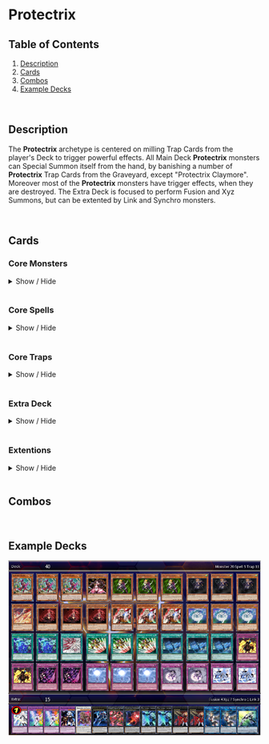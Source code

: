 # Protectrix

## Table of Contents  
1. [Description](#description)
2. [Cards](#cards)
3. [Combos](#combos)
4. [Example Decks](#example-decks)

<br>

## Description
The **Protectrix** archetype is centered on milling Trap Cards from the player's Deck to trigger powerful effects. All Main Deck **Protectrix** monsters can Special Summon itself from the hand, by banishing a number of **Protectrix** Trap Cards from the Graveyard, except "Protectrix Claymore". Moreover most of the **Protectrix** monsters have trigger effects, when they are destroyed. The Extra Deck is focused to perform Fusion and Xyz Summons, but can be extented by Link and Synchro monsters.

<br>

## Cards
### **Core Monsters**
<details>
    <summary>Show / Hide</summary>
    <table>
        <tr>
            <th>Card name</th>
            <th>Image</th>
            <th>Usage</th>
            <th>Amount</th>
        </tr>
        <tr>
            <td>Protectrix Claymore</td>
            <td style="text-align: center"><img src="../pics/955000001.jpg" width=120px></td>
            <td>
                It's the <b>one card combo</b> of the deck. When <b>[Summoned]</b> its milling <b>Protectrix</b> Trap Cards. When <b>[Destroyed]</b> its Special Summon 1 Level 4 <b>Protectrix</b> monster from Deck.
            </td>
            <td style="text-align: center">3x</td>
        </tr>
        <tr>
            <td>Protectrix Halberd</td>
            <td style="text-align: center"><img src="../pics/955000002.jpg" width=120px></td>
            <td>
                This card is an extender and can <b>[Special Summon]</b> itself by banishing 1 <b>Protectrix</b> Trap card from GY. When <b>[Destroyed]</b>: add to hand 1 "Protectrix" monster from the GY.
            </td>
            <td style="text-align: center">0-1x</td>
        </tr>
        <tr>
            <td>Protectrix Pendulum</td>
            <td style="text-align: center"><img src="../pics/955000003.jpg" width=120px></td>
            <td>
                This card is an extender and can <b>[Special Summon]</b> itself by banishing 1 <b>Protectrix</b> Trap card from GY. Also this card can destroy 1 face-up card you control to <b>[Search]</b> and Set a <b>Protectrix</b> Trap card from your deck. This effect is important to trigger <b>[Destroyed]</b> effects.</li>
            </td>
            <td style="text-align: center">2-3x</td>
        </tr>
        <tr>
            <td>Protectrix Musket</td>
            <td style="text-align: center"><img src="../pics/955000004.jpg" width=120px></td>
            <td>
                This card is an extender: It can be <b>[Special Summon]</b> (from hand) by banishing 2 <b>Protectrix</b> Trap card from GY. This card can banish monster cards with interuption or negation effects temporary. Also it can attack directly, but the damage is halved. Hard to summon so 1-2 copies are fine.
            </td>
            <td style="text-align: center">1-2x</td>
        </tr>
        <tr>
            <td>Protectrix Sythe</td>
            <td style="text-align: center"><img src="../pics/955000007.jpg" width=120px></td>
            <td>
                This card can also <b>[Special Summon]</b> itself by banishing 1 <b>Protectrix</b> Trap card from GY. One of the key cards in this deck, which can revive Level 4 or lower <b>Protectrix</b> Monster cards from the GY. The downside of this card is, that it locks you to Special Summon only <b>Protectrix</b> monsters for the rest of this turn. So be careful, when playing other archetypes with it.
            </td>
            <td style="text-align: center">3x</td>
        </tr>
        <tr>
            <td>Protectrix Spear</td>
            <td style="text-align: center"><img src="../pics/955000008.jpg" width=120px></td>
            <td>
                Like the other <b>Protectrix</b> monsters, this card can <b>[Special Summon]</b> itself (1 Trap Card). This card is also a key card in this archetype, because it let you draw cards and <b>[Search]</b> all important <b>Protectrix</b> Spell Cards, including the Fusion Spell or the Field Spell.
            </td>
            <td style="text-align: center">3x</td>
        </tr>
    </table>
</details>

<br>

### **Core Spells**
<details>
    <summary>Show / Hide</summary>
    <table>
        <tr>
            <th>Card name</th>
            <th>Image</th>
            <th>Usage</th>
            <th>Amount</th>
        </tr>
        <tr>
            <td>Protectrix Grand Operation</td>
            <td style="text-align: center"><img src="../pics/955000014.jpg" width=120px></td>
            <td>
                <b>[Search]</b> for <b>Protectrix</b> monsters. When you control no monsters you can even <b>[Special Summon]</b> this monster. Tip: Using this card before Summoning any monsters to have a guaranteed Special Summon. 2 copies could be fine, because its hard once per turn.
            </td>
            <td style="text-align: center">2-3x</td>
        </tr>
        <tr>
            <td>Protectrix Wing Transformation</td>
            <td style="text-align: center"><img src="../pics/955000015.jpg" width=120px></td>
            <td>
                The Fusion Spell of this archetype. Like the "Matelfoes" Fusion Spell you can recycle itself by shuffeling it back into the Deck and Draw 1 card.
            </td>
            <td style="text-align: center">1-2x</td>
        </tr>
        <tr>
            <td>Protectrix Command Center</td>
            <td style="text-align: center"><img src="../pics/955000021.jpg" width=120px></td>
            <td>
                The powerful Field Spell of this archetype, which gives an ATK/DEF boost. Also it has a destruction effect to trigger the effects of "Claymore" or "Halberd" or its own <b>[Destroyed]</b> effect, which allows you to Special Summon any <b>Protectrix</b> monster from your Deck.
            </td>
            <td style="text-align: center">3x</td>
        </tr>
    </table>
</details>

<br>

### **Core Traps**
<details>
    <summary>Show / Hide</summary>
    <table>
        <tr>
            <th>Card name</th>
            <th>Image</th>
            <th>Usage</th>
            <th>Amount</th>
        </tr>
        <tr>
            <td>Protectrix Explosion</td>
            <td style="text-align: center"><img src="../pics/955000010.jpg" width=120px></td>
            <td>
                A "Trap Hole" inspired card, that destroy any opponent monster on summon. It's a Trap/Spell removal card, which triggers when it is sent from the deck to the GY.
            </td>
            <td style="text-align: center">2x</td>
        </tr>
        <tr>
            <td>Protectrix Rampage</td>
            <td style="text-align: center"><img src="../pics/955000011.jpg" width=120px></td>
            <td>
                This card is the ultimative go secound card, because it can break opponent boards with the help of "Claymore's" effect. Also it can punish your opponent, when a <b>Protectrix</b> monster is <b>[Destroyed]</b> by battle or opponent card effects.
            </td>
            <td style="text-align: center">2-3x</td>
        </tr>
        <tr>
            <td>Protectrix Thunder Strike</td>
            <td style="text-align: center"><img src="../pics/955000012.jpg" width=120px></td>
            <td>
                The <b>Protectrix</b> version of a archetype specific negation Trap card. Also it can recycle <b>Protectrix</b> from your Graveyard, when sent from the deck to the GY.
            </td>
            <td style="text-align: center">2x</td>
        </tr>
        <tr>
            <td>Protectrix Emergency Call</td>
            <td style="text-align: center"><img src="../pics/955000013.jpg" width=120px></td>
            <td>
                This card is a <b>[Protection]</b> and <b>[Stall]</b> card with the powerful effect of summoning any <b>Protectrix</b> Fusion monster from your Extra Deck without materials. Be careful because the Fusion monster is <b>[Destroyed]</b> at the end of your opponents turn.
            </td>
            <td style="text-align: center">2x</td>
        </tr>
        <tr>
            <td>Protectrix Rampage</td>
            <td style="text-align: center"><img src="../pics/955000012.jpg" width=120px></td>
            <td>
                The <b>Protectrix</b> version of a archetype specific negation Trap card. Also it can recycle <b>Protectrix</b> from your Graveyard, when sent from the deck to the GY.
            </td>
            <td style="text-align: center">2x</td>
        </tr>
    </table>
</details>

<br>

### **Extra Deck**
<details>
    <summary>Show / Hide</summary>
    <table>
        <tr>
            <th>Card name</th>
            <th>Image</th>
            <th>Usage</th>
            <th>Amount</th>
        </tr>
        <tr>
            <td>Protectrix Laserblade</td>
            <td style="text-align: center;"><img src="../pics/955000006.jpg" width=120px></td>
            <td>
                2 Level 4 "Protectrix" is an easy condition in the <b>Protectrix</b> archetype and this card helps you to build bigger boards. It can Special Summon any Level 4 Psychic-Type monster from your Deck. For example, this could be used for a Fusion Summon into "Protectrix Zerastia" or "Protectrix Walkyria".
            </td>
            <td style="text-align: center">2x</td>
        </tr>
        <tr>
            <td>Protectrix Eagle Eye</td>
            <td style="text-align: center"><img src="../pics/955000005.jpg" width=120px></td>
            <td>
                This card can be Special Summened by up-ranking on "Protectrix Laserblade". This card is a great option to interrupt your opponent.
            </td>
            <td style="text-align: center">1-2x</td>
        </tr>
        <tr>
            <td>Protectrix CR-Suit Apocalyptic</td>
            <td style="text-align: center"><img src="../pics/955000019.jpg" width=120px></td>
            <td>
                Can easily be Summoned with the effect of "Protectrix Walkyria". Helps you to make your opponent losing 1 card permanently.
            </td>
            <td style="text-align: center">1x</td>
        </tr>
        <tr>
            <td>Protectrix Wiretap</td>
            <td style="text-align: center"><img src="../pics/955000009.jpg" width=120px></td>
            <td>
                "Protectrix Wiretap" returns 1 banished <b>Protectrix</b> Trap card to your GY and helps to do another Special Summon of a <b>Protectrix</b> monster. Also it as also an option to interrupt your opponent, because you can activate <b>Protectrix</b> Trap cards from your Deck.
            </td>
            <td style="text-align: center">1-2x</td>
        </tr>
        <tr>
            <td>Protectrix Sky Canon</td>
            <td style="text-align: center"><img src="../pics/955000016.jpg" width=120px></td>
            <td>
                This card can perform up to two attacks per Battle Phase and helps to push OTKs. When <b>[Destroyed]</b> it recycles banished <b>Protectrix</b> Trap cards.
            </td>
            <td style="text-align: center">1x</td>
        </tr>
        <tr>
            <td>Protectrix Walkyria</td>
            <td style="text-align: center"><img src="../pics/955000017.jpg" width=120px></td>
            <td>
                This card enables to build Rank 7 Xyz monsters, like "Protectrix CR-Suit Apocalyptic". When <b>[Fusion Summoned]</b> its <b>[Special Summon]</b> any <b>Protectrix</b> monster with a Level from your GY and make its Level 7.
            </td>
            <td style="text-align: center">1-2x</td>
        </tr>
        <tr>
            <td>Protectrix Zerastia</td>
            <td style="text-align: center"><img src="../pics/955000018.jpg" width=120px></td>
            <td>
                The ultimative boss monster of this archetype. This card can return any card your opponent controls to the hand. But you have also to return 1 card you control or in your GY to your hand. So it also helps to recycle <b>Protectrix</b> cards.
            </td>
            <td style="text-align: center">1x (limited)</td>
        </tr>
    </table>
</details>

<br>

### **Extentions**
<details>
    <summary>Show / Hide</summary>
    <table>
        <tr>
            <th>Card name</th>
            <th>Image</th>
            <th>Usage</th>
            <th>Amount</th>
        </tr>
        <tr>
            <td>Emergency Teleport</td>
            <td style="text-align: center;"><img src="https://s3.duellinksmeta.com/cards/60c2b3aaa0e24f2d54a51fd1_w360.webp" width=120px></td>
            <td>
                Consistency card to get "Protectrix Claymore" easier on the board.
            </td>
            <td style="text-align: center">3x</td>
        </tr>
        <tr>
            <td>Ghost Ogre & Snow Rabbit</td>
            <td style="text-align: center"><img src="https://s3.duellinksmeta.com/cards/60c2b3aaa0e24f2d54a5237e_w360.webp" width=120px></td>
            <td>
                A further target for "Emergency Teleport" to interrupt your opponent or perform a Synchro Summon.
            </td>
            <td style="text-align: center">3x<br>(Optional)</td>
        </tr>
        <tr>
            <td>Kashtira Fenrir</td>
            <td style="text-align: center"><img src="https://s3.duellinksmeta.com/cards/62de2101e9066c4257aa9597_w360.webp" width=120px></td>
            <td>
                Kashtira Engine for alternative plays and interruption.
            </td>
            <td style="text-align: center">3x<br>(Optional)</td>
        </tr>
        <tr>
            <td>Kashtira Unicorn</td>
            <td style="text-align: center"><img src="https://s3.duellinksmeta.com/cards/62de2101e9066c4257aa959b_w360.webp" width=120px></td>
            <td>
                Kashtira Engine for alternative plays and interruption.
            </td>
            <td style="text-align: center">2-3x<br>(Optional)</td>
        </tr>
        <tr>
            <td>Kashtiratheosis</td>
            <td style="text-align: center"><img src="https://s3.duellinksmeta.com/cards/63290d97d4dd6c3fea9b6d9a_w360.webp" width=120px></td>
            <td>
                Kashtira Engine for alternative plays and interruption.
            </td>
            <td style="text-align: center">1-2x<br>(Optional)</td>
        </tr>
        <tr>
            <td>Kashtira Shangri-Ira</td>
            <td style="text-align: center"><img src="https://s3.duellinksmeta.com/cards/62de2101e9066c4257aa959a_w360.webp" width=120px></td>
            <td>
                Kashtira Engine for alternative plays and interruption.
            </td>
            <td style="text-align: center">1x<br>(Optional)</td>
        </tr>
    </table>
</details>

<br>

## Combos

<br>

## Example Decks
<img src="./protectrix-deck-example-1.png">